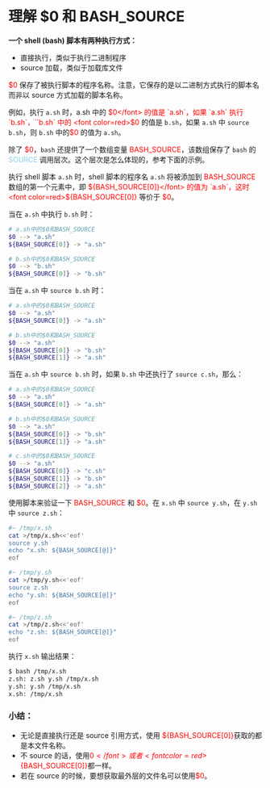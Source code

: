 # 理解 $0 和 BASH_SOURCE



**一个 shell (bash) 脚本有两种执行方式：**

* 直接执行，类似于执行二进制程序
* source 加载，类似于加载库文件

<font color=red>$0</font> 保存了被执行脚本的程序名称。注意，它保存的是以二进制方式执行的脚本名而非以 source 方式加载的脚本名称。

例如，执行 `a.sh` 时，a.sh 中的 <font color=red>$0</font> 的值是 `a.sh`，如果 `a.sh` 执行 `b.sh`，``b.sh` 中的 <font color=red>$0</font> 的值是 `b.sh`，如果 `a.sh` 中 `source b.sh`，则 `b.sh` 中的<font color=red>$0</font> 的值为 `a.sh`。




除了 <font color=red>$0</font>，`bash` 还提供了一个数组变量 <font color=red>BASH_SOURCE</font>，该数组保存了 `bash` 的 <font color=SkyBlue>SOURCE</font> 调用层次。这个层次是怎么体现的，参考下面的示例。



执行 shell 脚本 `a.sh` 时，shell 脚本的程序名 `a.sh` 将被添加到 <font color=red>BASH_SOURCE</font> 数组的第一个元素中，即 <font color=red>${BASH_SOURCE[0]}</font> 的值为 `a.sh`，这时 <font color=red>${BASH_SOURCE[0]}</font> 等价于 <font color=red>$0</font>。



当在 `a.sh` 中执行 `b.sh` 时：

```sh
# a.sh中的$0和BASH_SOURCE
$0 --> "a.sh"
${BASH_SOURCE[0]} -> "a.sh"

# b.sh中的$0和BASH_SOURCE
$0 --> "b.sh"
${BASH_SOURCE[0]} -> "b.sh"
```



当在 `a.sh` 中 `source b.sh` 时：

```sh
# a.sh中的$0和BASH_SOURCE
$0 --> "a.sh"
${BASH_SOURCE[0]} -> "a.sh"

# b.sh中的$0和BASH_SOURCE
$0 --> "a.sh"
${BASH_SOURCE[0]} -> "b.sh"
${BASH_SOURCE[1]} -> "a.sh"
```



当在 `a.sh` 中 `source b.sh` 时，如果 `b.sh` 中还执行了 `source c.sh`，那么：

```sh
# a.sh中的$0和BASH_SOURCE
$0 --> "a.sh"
${BASH_SOURCE[0]} -> "a.sh"

# b.sh中的$0和BASH_SOURCE
$0 --> "a.sh"
${BASH_SOURCE[0]} -> "b.sh"
${BASH_SOURCE[1]} -> "a.sh"

# c.sh中的$0和BASH_SOURCE
$0 --> "a.sh"
${BASH_SOURCE[0]} -> "c.sh"
${BASH_SOURCE[1]} -> "b.sh"
${BASH_SOURCE[2]} -> "a.sh"
```



使用脚本来验证一下 <font color=red>BASH_SOURCE</font> 和 <font color=red>$0</font>。在 `x.sh` 中 `source y.sh`，在 `y.sh` 中 `source z.sh`：

```sh
#~ /tmp/x.sh
cat >/tmp/x.sh<<'eof'
source y.sh
echo "x.sh: ${BASH_SOURCE[@]}"
eof

#~ /tmp/y.sh
cat >/tmp/y.sh<<'eof'
source z.sh
echo "y.sh: ${BASH_SOURCE[@]}"
eof

#~ /tmp/z.sh
cat >/tmp/z.sh<<'eof'
echo "z.sh: ${BASH_SOURCE[@]}"
eof
```



执行 `x.sh` 输出结果：

```sh
$ bash /tmp/x.sh
z.sh: z.sh y.sh /tmp/x.sh
y.sh: y.sh /tmp/x.sh
x.sh: /tmp/x.sh
```



### 小结：

* 无论是直接执行还是 source 引用方式，使用 <font color=red>${BASH_SOURCE[0]}</font>获取的都是本文件名称。
* 不 source 的话，使用<font color=red>$0</font>或者<font color=red>${BASH_SOURCE[0]}</font>都一样。
* 若在 source 的时候，要想获取最外层的文件名可以使用<font color=red>$0</font>。






